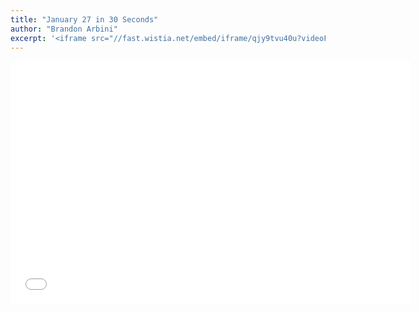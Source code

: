```yaml
---
title: "January 27 in 30 Seconds"
author: "Brandon Arbini"
excerpt: '<iframe src="//fast.wistia.net/embed/iframe/qjy9tvu40u?videoFoam=true" allowtransparency="true" frameborder="0" scrolling="no" class="wistia_embed" name="wistia_embed" allowfullscreen mozallowfullscreen webkitallowfullscreen oallowfullscreen msallowfullscreen width="640" height="388"></iframe><script src="//fast.wistia.net/assets/external/E-v1.js"></script>'
---
```


<iframe src="//fast.wistia.net/embed/iframe/qjy9tvu40u?videoFoam=true" allowtransparency="true" frameborder="0" scrolling="no" class="wistia_embed" name="wistia_embed" allowfullscreen mozallowfullscreen webkitallowfullscreen oallowfullscreen msallowfullscreen width="640" height="388"></iframe><script src="//fast.wistia.net/assets/external/E-v1.js"></script>
